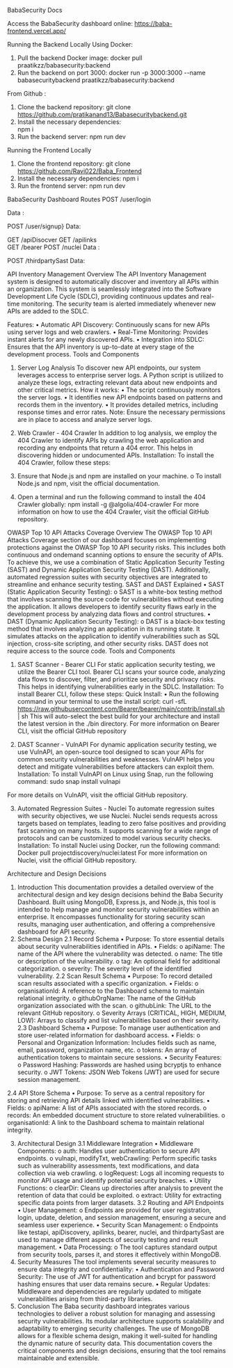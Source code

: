 BabaSecurity Docs 

Access the BabaSecurity dashboard online: https://baba-frontend.vercel.app/

Running the Backend Locally
Using Docker:
1.	Pull the backend Docker image: 
docker pull praatikzz/babasecurity:backend 
2.	Run the backend on port 3000:
      docker run -p 3000:3000 --name babasecuritybackend praatikzz/babasecurity:backend

From Github :
1.	Clone the backend repository:
git clone https://github.com/pratikanand13/Babasecuritybackend.git
2.	Install the necessary dependencies:  
npm i
3.	Run the backend server:
npm run dev 

Running the Frontend Locally
1.  Clone the frontend repository:
	git clone https://github.com/Ravi022/Baba_Frontend
2.  Install the necessary dependencies:
	npm i
3.  Run the frontend server:
	npm run dev

BabaSecurity Dashboard Routes
POST /user/login


Data : 
   

POST /user/signup}
Data:   
 

GET /apiDisocver
GET /apilinks  
GET /bearer
POST /nuclei
Data :
 

POST /thirdpartySast
Data:
 
API Inventory Management 
Overview 
The API Inventory Management system is designed to automatically discover and inventory all 
APIs within an organization. This system is seamlessly integrated into the Software Development Life Cycle (SDLC), providing continuous updates and real-time monitoring. The security team is alerted immediately whenever new APIs are added to the SDLC. 
 
Features: 
•	Automatic API Discovery: Continuously scans for new APIs using server logs and web crawlers. 
•	Real-Time Monitoring: Provides instant alerts for any newly discovered APIs. 
•	Integration into SDLC: Ensures that the API inventory is up-to-date at every stage of the development process. 
Tools and Components 
1. Server Log Analysis 
To discover new API endpoints, our system leverages access to enterprise server logs. A Python script is utilized to analyze these logs, extracting relevant data about new endpoints and other critical metrics. 
How it works: 
•	The script continuously monitors the server logs. 
•	It identifies new API endpoints based on patterns and records them in the inventory. 
•	It provides detailed metrics, including response times and error rates. 
Note: Ensure the necessary permissions are in place to access and analyze server logs. 
2. Web Crawler - 404 Crawler 
In addition to log analysis, we employ the 404 Crawler to identify APIs by crawling the web application and recording any endpoints that return a 404 error. This helps in discovering hidden or undocumented APIs. 
Installation: 
To install the 404 Crawler, follow these steps: 
1.	Ensure that Node.js and npm are installed on your machine. 
	o 	To install Node.js and npm, visit the official documentation. 
 
2.	Open a terminal and run the following command to install the 404 Crawler globally: 
       npm install -g @algolia/404-crawler 
For more information on how to use the 404 Crawler, visit the official GitHub repository. 
 
OWASP Top 10 API Attacks Coverage 
Overview 
The OWASP Top 10 API Attacks Coverage section of our dashboard focuses on implementing protections against the OWASP Top 10 API security risks. This includes both continuous and ondemand scanning options to ensure the security of APIs. To achieve this, we use a combination of Static Application Security Testing (SAST) and Dynamic Application Security Testing (DAST). 
Additionally, automated regression suites with security objectives are integrated to streamline and enhance security testing. 
SAST and DAST Explained 
•	SAST (Static Application Security Testing): 
o	SAST is a white-box testing method that involves scanning the source code for vulnerabilities without executing the application. It allows developers to identify security flaws early in the development process by analyzing data flows and control structures. 
•	DAST (Dynamic Application Security Testing): 
o	DAST is a black-box testing method that involves analyzing an application in its running state. It simulates attacks on the application to identify vulnerabilities such as SQL injection, cross-site scripting, and other security risks. DAST does not require access to the source code. 
Tools and Components 
1. SAST Scanner - Bearer CLI 
For static application security testing, we utilize the Bearer CLI tool. Bearer CLI scans your source code, analyzing data flows to discover, filter, and prioritize security and privacy risks. This helps in identifying vulnerabilities early in the SDLC. 
Installation: 
To install Bearer CLI, follow these steps: 
Quick Install: 
	• 	Run the following command in your terminal to use the install script: 
  curl -sfL https://raw.githubusercontent.com/Bearer/bearer/main/contrib/install.sh | sh 
This will auto-select the best build for your architecture and install the latest version in the ./bin directory. 
For more information on Bearer CLI, visit the official GitHub repository 
 
2. DAST Scanner - VulnAPI 
For dynamic application security testing, we use VulnAPI, an open-source tool designed to scan your APIs for common security vulnerabilities and weaknesses. VulnAPI helps you detect and mitigate vulnerabilities before attackers can exploit them. 
Installation: 
To install VulnAPI on Linux using Snap, run the following command: 
sudo snap install vulnapi 
 
For more details on VulnAPI, visit the official GitHub repository. 
 
3. Automated Regression Suites - Nuclei 
To automate regression suites with security objectives, we use Nuclei. Nuclei sends requests across targets based on templates, leading to zero false positives and providing fast scanning on many hosts. It supports scanning for a wide range of protocols and can be customized to model various security checks. 
Installation: 
To install Nuclei using Docker, run the following command: 
Docker pull projectdiscovery/nuclei:latest 
For more information on Nuclei, visit the official GitHub repository. 
 
Architecture and Design Decisions 
1. Introduction 
This documentation provides a detailed overview of the architectural design and key design decisions behind the Baba Security Dashboard. Built using MongoDB, Express.js, and Node.js, this tool is intended to help manage and monitor security vulnerabilities within an enterprise. It encompasses functionality for storing security scan results, managing user authentication, and offering a comprehensive dashboard for API security. 
2. Schema Design 
2.1 Record Schema 
•	Purpose: To store essential details about security vulnerabilities identified in APIs. 
•	Fields: 
o	apiName: The name of the API where the vulnerability was detected. o 	name: The title or description of the vulnerability. o 	tag: An optional field for additional categorization. 
o	severity: The severity level of the identified vulnerability. 
2.2 Scan Result Schema 
•	Purpose: To record detailed scan results associated with a specific organization. 
•	Fields: 
o	organisationId: A reference to the Dashboard schema to maintain relational integrity. o 	githubOrgName: The name of the GitHub organization associated with the scan. o 	githubLink: The URL to the relevant GitHub repository. 
o	Severity Arrays (CRITICAL, HIGH, MEDIUM, LOW): Arrays to classify and list vulnerabilities based on their severity. 
2.3 Dashboard Schema 
•	Purpose: To manage user authentication and store user-related information for dashboard access. 
•	Fields: 
o	Personal and Organization Information: Includes fields such as name, email, password, organization name, etc. 
o	tokens: An array of authentication tokens to maintain secure sessions. 
•	Security Features: 
o	Password Hashing: Passwords are hashed using bcryptjs to enhance security. o 	JWT Tokens: JSON Web Tokens (JWT) are used for secure session management. 
 
2.4 API Store Schema 
•	Purpose: To serve as a central repository for storing and retrieving API details linked with identified vulnerabilities. 
•	Fields: 
o	apiName: A list of APIs associated with the stored records. o 	records: An embedded document structure to store related vulnerabilities. 
o	organisationId: A link to the Dashboard schema to maintain relational integrity. 
 
 
3. Architectural Design 
3.1 Middleware Integration 
•	Middleware Components: 
o	auth: Handles user authentication to secure API endpoints. 
o	vulnapi, modifyTxt, webCrawling: Perform specific tasks such as vulnerability assessments, text modifications, and data collection via web crawling. 
o	logRequest: Logs all incoming requests to monitor API usage and identify potential security breaches. 
•	Utility Functions: 
o	clearDir: Cleans up directories after analysis to prevent the retention of data that could be exploited. 
o	extract: Utility for extracting specific data points from larger datasets. 
3.2 Routing and API Endpoints 
•	User Management: 
o	Endpoints are provided for user registration, login, update, deletion, and session management, ensuring a secure and seamless user experience. 
•	Security Scan Management: 
o	Endpoints like testapi, apiDiscovery, apilinks, bearer, nuclei, and thirdpartySast are used to manage different aspects of security testing and result management. 
•	Data Processing: 
o	The tool captures standard output from security tools, parses it, and stores it effectively within MongoDB. 
4. Security Measures 
The tool implements several security measures to ensure data integrity and confidentiality: 
•	Authentication and Password Security: The use of JWT for authentication and bcrypt for password hashing ensures that user data remains secure. 
•	Regular Updates: Middleware and dependencies are regularly updated to mitigate vulnerabilities arising from third-party libraries. 
5. Conclusion 
The Baba security dashboard integrates various technologies to deliver a robust solution for managing and assessing security vulnerabilities. Its modular architecture supports scalability and adaptability to emerging security challenges. The use of MongoDB allows for a flexible schema design, making it well-suited for handling the dynamic nature of security data. This documentation covers the critical components and design decisions, ensuring that the tool remains maintainable and extensible. 
 
